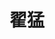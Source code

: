 ---
title: "翟猛"
position: "博士"
contact: "zhaim@mail.nankai.edu.cn"
description: "欠驱动机器人规划与非线性/智能控制、悬吊微低重力模拟系统"
photo: "/url_test/student/zhaimeng/photo.jpg"
place: 1
item:
  - 吉林大学学士
  - 2023年全国集群智能与协同控制大会最佳张贴论文奖
  - 2022年，华北五省大学生机器人大赛决赛一等奖
  - 2021年，吉林大学优秀毕业论文
  - 2019年，全国大学生物理学术竞赛二等奖
---